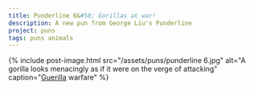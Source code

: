 ```yaml
---
title: Punderline 6&#58; Gorillas at war!
description: A new pun from George Liu's Punderline
project: puns
tags: puns animals
---
```


{% include post-image.html 
    src="/assets/puns/punderline 6.jpg"
    alt="A gorilla looks menacingly as if it were on the verge of attacking"
    caption="<u>Guerilla</u> warfare"
    %}
